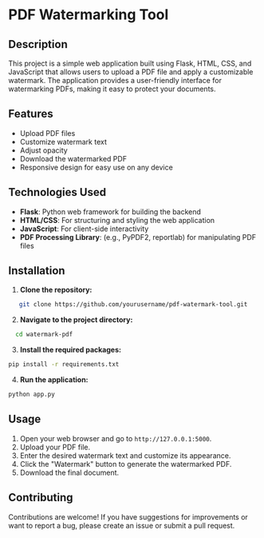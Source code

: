 # PDF Watermarking Tool

## Description
This project is a simple web application built using Flask, HTML, CSS, and JavaScript that allows users to upload a PDF file and apply a customizable watermark. The application provides a user-friendly interface for watermarking PDFs, making it easy to protect your documents.

## Features
- Upload PDF files
- Customize watermark text
- Adjust opacity
- Download the watermarked PDF
- Responsive design for easy use on any device

## Technologies Used
- **Flask**: Python web framework for building the backend
- **HTML/CSS**: For structuring and styling the web application
- **JavaScript**: For client-side interactivity
- **PDF Processing Library**: (e.g., PyPDF2, reportlab) for manipulating PDF files

## Installation
1. **Clone the repository:**
```bash
   git clone https://github.com/yourusername/pdf-watermark-tool.git
   ```
2. **Navigate to the project directory:**
```bash
  cd watermark-pdf
```
3. **Install the required packages:**
```bash
pip install -r requirements.txt
```
4. **Run the application:**
```bash
python app.py
```

## Usage
1. Open your web browser and go to `http://127.0.0.1:5000`.
2. Upload your PDF file.
3. Enter the desired watermark text and customize its appearance.
4. Click the "Watermark" button to generate the watermarked PDF.
5. Download the final document.

## Contributing
Contributions are welcome! If you have suggestions for improvements or want to report a bug, please create an issue or submit a pull request.
